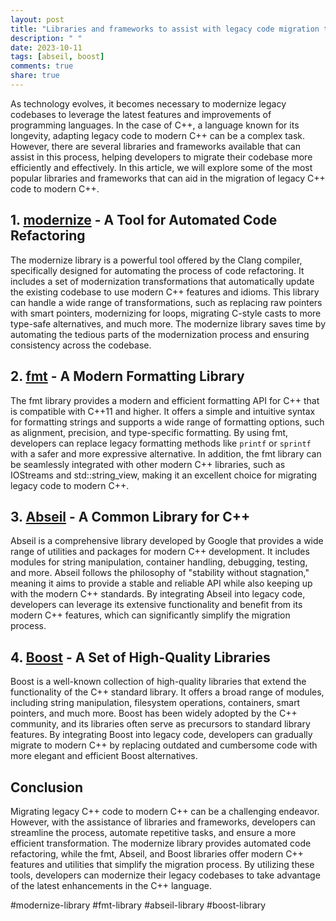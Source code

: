 ```yaml
---
layout: post
title: "Libraries and frameworks to assist with legacy code migration to modern C++"
description: " "
date: 2023-10-11
tags: [abseil, boost]
comments: true
share: true
---
```


As technology evolves, it becomes necessary to modernize legacy codebases to leverage the latest features and improvements of programming languages. In the case of C++, a language known for its longevity, adapting legacy code to modern C++ can be a complex task. However, there are several libraries and frameworks available that can assist in this process, helping developers to migrate their codebase more efficiently and effectively. In this article, we will explore some of the most popular libraries and frameworks that can aid in the migration of legacy C++ code to modern C++.

## 1. [modernize](#modernize-library) - A Tool for Automated Code Refactoring
The modernize library is a powerful tool offered by the Clang compiler, specifically designed for automating the process of code refactoring. It includes a set of modernization transformations that automatically update the existing codebase to use modern C++ features and idioms. This library can handle a wide range of transformations, such as replacing raw pointers with smart pointers, modernizing for loops, migrating C-style casts to more type-safe alternatives, and much more. The modernize library saves time by automating the tedious parts of the modernization process and ensuring consistency across the codebase.

## 2. [fmt](#fmt-library) - A Modern Formatting Library
The fmt library provides a modern and efficient formatting API for C++ that is compatible with C++11 and higher. It offers a simple and intuitive syntax for formatting strings and supports a wide range of formatting options, such as alignment, precision, and type-specific formatting. By using fmt, developers can replace legacy formatting methods like `printf` or `sprintf` with a safer and more expressive alternative. In addition, the fmt library can be seamlessly integrated with other modern C++ libraries, such as IOStreams and std::string_view, making it an excellent choice for migrating legacy code to modern C++.

## 3. [Abseil](#abseil-library) - A Common Library for C++
Abseil is a comprehensive library developed by Google that provides a wide range of utilities and packages for modern C++ development. It includes modules for string manipulation, container handling, debugging, testing, and more. Abseil follows the philosophy of "stability without stagnation," meaning it aims to provide a stable and reliable API while also keeping up with the modern C++ standards. By integrating Abseil into legacy code, developers can leverage its extensive functionality and benefit from its modern C++ features, which can significantly simplify the migration process.

## 4. [Boost](#boost-library) - A Set of High-Quality Libraries
Boost is a well-known collection of high-quality libraries that extend the functionality of the C++ standard library. It offers a broad range of modules, including string manipulation, filesystem operations, containers, smart pointers, and much more. Boost has been widely adopted by the C++ community, and its libraries often serve as precursors to standard library features. By integrating Boost into legacy code, developers can gradually migrate to modern C++ by replacing outdated and cumbersome code with more elegant and efficient Boost alternatives.

## Conclusion
Migrating legacy C++ code to modern C++ can be a challenging endeavor. However, with the assistance of libraries and frameworks, developers can streamline the process, automate repetitive tasks, and ensure a more efficient transformation. The modernize library provides automated code refactoring, while the fmt, Abseil, and Boost libraries offer modern C++ features and utilities that simplify the migration process. By utilizing these tools, developers can modernize their legacy codebases to take advantage of the latest enhancements in the C++ language.

#modernize-library #fmt-library #abseil-library #boost-library
